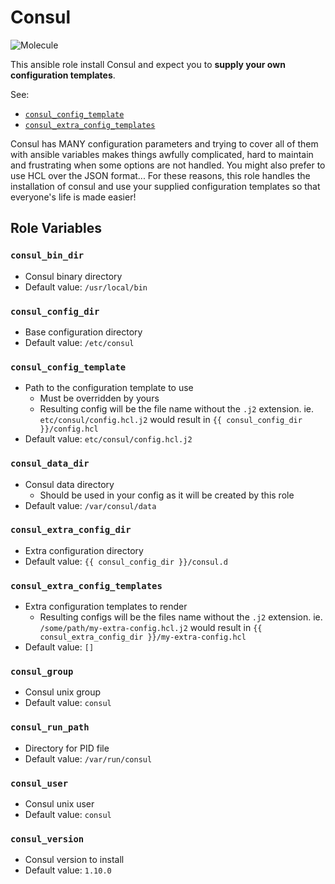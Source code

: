 # Consul

![Molecule](https://github.com/DaazKu/ansible-consul/actions/workflows/molecule.yml/badge.svg?branch=master&event=push)

This ansible role install Consul and expect you to **supply your own configuration templates**.

See: 
- [`consul_config_template`](#consul_config_template)
- [`consul_extra_config_templates`](#consul_extra_config_templates)

Consul has MANY configuration parameters and trying to cover all of them with ansible variables makes things awfully complicated, 
hard to maintain and frustrating when some options are not handled. You might also prefer to use HCL over the JSON format...
For these reasons, this role handles the installation of consul and use your supplied configuration templates so that everyone's life is made easier!

## Role Variables

### `consul_bin_dir`
- Consul binary directory
- Default value: `/usr/local/bin`

### `consul_config_dir`
- Base configuration directory
- Default value: `/etc/consul`

### `consul_config_template`
- Path to the configuration template to use
  - Must be overridden by yours
  - Resulting config will be the file name without the `.j2` extension. ie. `etc/consul/config.hcl.j2` would result in `{{ consul_config_dir }}/config.hcl`
- Default value: `etc/consul/config.hcl.j2`

### `consul_data_dir`
- Consul data directory
  - Should be used in your config as it will be created by this role
- Default value: `/var/consul/data`

### `consul_extra_config_dir`
- Extra configuration directory
- Default value: `{{ consul_config_dir }}/consul.d`

### `consul_extra_config_templates`
- Extra configuration templates to render
    - Resulting configs will be the files name without the `.j2` extension. ie. `/some/path/my-extra-config.hcl.j2` would result in `{{ consul_extra_config_dir }}/my-extra-config.hcl`
- Default value: `[]`

### `consul_group`
- Consul unix group
- Default value: `consul`

### `consul_run_path`
- Directory for PID file
- Default value: `/var/run/consul`

### `consul_user`
- Consul unix user
- Default value: `consul`

### `consul_version`
- Consul version to install
- Default value: `1.10.0`
